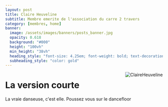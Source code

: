 ```yaml
---
layout: post
title: Claire Heuveline
subtitle: Membre emerite de l'association du carre 2 travers
category: [membres, home]
banner:
  image: /assets/images/banners/posts_banner.jpg
  opacity: 0.618
  background: "#000"
  height: "100vh"
  min_height: "38vh"
  heading_style: "font-size: 4.25em; font-weight: bold; text-decoration: underline"
  subheading_style: "color: gold"
---
```


<img src="{{site.baseurl | prepend: site.url}}assets/images/members/ClaireHeuveline.jpg" alt="ClaireHeuveline" style="float: right; width: auto; height: auto;"/>

# La version courte
La vraie danseuse, c'est elle. Poussez vous sur le dancefloor


